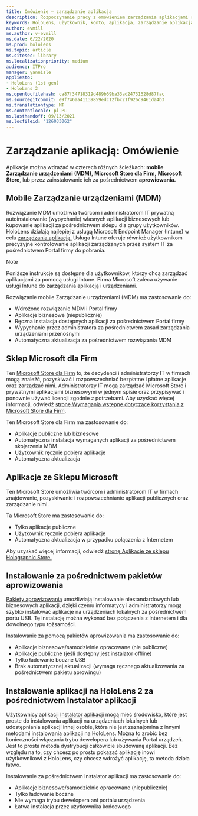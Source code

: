 ```yaml
---
title: Omówienie — zarządzanie aplikacją
description: Rozpoczynanie pracy z omówieniem zarządzania aplikacjami rzeczywistości mieszanej za pomocą zarządzania urządzeniami przenośnymi, sklepu Microsoft Store dla Firm i pakietów aprowizowania.
keywords: HoloLens, użytkownik, konto, aplikacja, zarządzanie aplikacją,
author: evmill
ms.author: v-evmill
ms.date: 6/22/2020
ms.prod: hololens
ms.topic: article
ms.sitesec: library
ms.localizationpriority: medium
audience: ITPro
manager: yannisle
appliesto:
- HoloLens (1st gen)
- HoloLens 2
ms.openlocfilehash: ca87f34718319d489b69ba33ad24731628d87fac
ms.sourcegitcommit: e9f746aa41139859edc12fbc21f926c9461da4b3
ms.translationtype: MT
ms.contentlocale: pl-PL
ms.lasthandoff: 09/13/2021
ms.locfileid: "126033062"
---
```

# <a name="app-management-overview"></a>Zarządzanie aplikacją: Omówienie

Aplikacje można wdrażać w czterech różnych ścieżkach: **mobile Zarządzanie urządzeniami (MDM),** **Microsoft Store dla Firm,** **Microsoft Store**, lub przez zainstalowanie ich za pośrednictwem **aprowiowania.**

## <a name="mobile-device-management-mdm"></a>Mobile Zarządzanie urządzeniami (MDM)

Rozwiązanie MDM umożliwia twórcom i administratorom IT prywatną autoinstalowanie (wypychanie) własnych aplikacji biznesowych lub kupowanie aplikacji za pośrednictwem sklepu dla grupy użytkowników. HoloLens działają najlepiej z usługą Microsoft Endpoint Manager (Intune) w celu [zarządzania aplikacją.](app-deploy-intune.md) Usługa Intune oferuje również użytkownikom precyzyjne kontrolowanie aplikacji zarządzanych przez system IT za pośrednictwem Portal firmy do pobrania.

> [!NOTE]
> Poniższe instrukcje są dostępne dla użytkowników, którzy chcą zarządzać aplikacjami za pomocą usługi Intune. Firma Microsoft zaleca używanie usługi Intune do zarządzania aplikacją i urządzeniami.

Rozwiązanie mobile Zarządzanie urządzeniami (MDM) ma zastosowanie do:

* Wdrożone rozwiązanie MDM i Portal firmy
* Aplikacje biznesowe (niepublicznie)
* Ręczna instalacja dostępnych aplikacji za pośrednictwem Portal firmy
* Wypychanie przez administratora za pośrednictwem zasad zarządzania urządzeniami przenośnymi
* Automatyczna aktualizacja za pośrednictwem rozwiązania MDM

## <a name="microsoft-store-for-business"></a>Sklep Microsoft dla Firm

Ten [Microsoft Store dla Firm](app-deploy-store-business.md) to, że decydenci i administratorzy IT w firmach mogą znaleźć, pozyskiwać i rozpowszechniać bezpłatne i płatne aplikacje oraz zarządzać nimi. Administratorzy IT mogą zarządzać Microsoft Store i prywatnymi aplikacjami biznesowymi w jednym spisie oraz przypisywać i ponownie używać licencji zgodnie z potrzebami. Aby uzyskać więcej informacji, odwiedź [stronę Wymagania wstępne dotyczące korzystania z Microsoft Store dla Firm](/microsoft-store/prerequisites-microsoft-store-for-business).

Ten Microsoft Store dla Firm ma zastosowanie do:

* Aplikacje publiczne lub biznesowe
* Automatyczna instalacja wymaganych aplikacji za pośrednictwem skojarzenia MDM
* Użytkownik ręcznie pobiera aplikacje
* Automatyczna aktualizacja

## <a name="microsoft-store-apps"></a>Aplikacje ze Sklepu Microsoft

Ten Microsoft Store umożliwia twórcom i administratorom IT w firmach znajdowanie, pozyskiwanie i rozpowszechnianie aplikacji publicznych oraz zarządzanie nimi.

Ta Microsoft Store ma zastosowanie do:

* Tylko aplikacje publiczne
* Użytkownik ręcznie pobiera aplikacje
* Automatyczna aktualizacja w przypadku połączenia z Internetem

Aby uzyskać więcej informacji, odwiedź [stronę Aplikacje ze sklepu Holographic Store.](/hololens/holographic-store-apps)

## <a name="install-via-provisioning-packages"></a>Instalowanie za pośrednictwem pakietów aprowizowania

[Pakiety aprowizowania](app-deploy-provisioning-package.md) umożliwiają instalowanie niestandardowych lub biznesowych aplikacji, dzięki czemu informatycy i administratorzy mogą szybko instalować aplikacje na urządzeniach lokalnych za pośrednictwem portu USB. Tę instalację można wykonać bez połączenia z Internetem i dla dowolnego typu tożsamości.

Instalowanie za pomocą pakietów aprowizowania ma zastosowanie do:

* Aplikacje biznesowe/samodzielnie opracowane (nie publiczne)
* Aplikacje publiczne (jeśli dostępny jest instalator offline)
* Tylko ładowanie boczne USB
* Brak automatycznej aktualizacji (wymaga ręcznego aktualizowania za pośrednictwem pakietu aprowingu)

## <a name="install-apps-on-hololens-2-via-app-installer"></a>Instalowanie aplikacji na HoloLens 2 za pośrednictwem Instalator aplikacji

Użytkownicy aplikacji [Instalator aplikacji](app-deploy-app-installer.md) mogą mieć środowisko, które jest proste do instalowania aplikacji na urządzeniach lokalnych lub udostępniania aplikacji innej osobie, która nie jest zaznajomina z innymi metodami instalowania aplikacji na HoloLens. Można to zrobić bez konieczności włączania trybu dewelopera lub używania Portal urządzeń. Jest to prosta metoda dystrybucji całkowicie sbudowaną aplikacji. Bez względu na to, czy chcesz po prostu pokazać aplikację inowi użytkownikowi z HoloLens, czy chcesz wdrożyć aplikację, ta metoda działa łatwo.

Instalowanie za pośrednictwem Instalator aplikacji ma zastosowanie do:

* Aplikacje biznesowe/samodzielnie opracowane (niepublicznie)
* Tylko ładowanie boczne
* Nie wymaga trybu dewelopera ani portalu urządzenia
* Łatwa instalacja przez użytkownika końcowego
